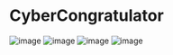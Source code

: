 # CyberCongratulator

![image](https://user-images.githubusercontent.com/63572855/186585031-d720fde9-f40a-46a5-924f-5c6242027393.png)
![image](https://user-images.githubusercontent.com/63572855/186585135-ecb6a37a-d785-4aaa-98b4-3c8de794a46b.png)
![image](https://user-images.githubusercontent.com/63572855/186585189-62c45407-b2be-4e4b-b5e6-52867e941688.png)
![image](https://user-images.githubusercontent.com/63572855/186585240-8ca420d8-7b9a-4e04-b58b-c3429b9dc1ad.png)
